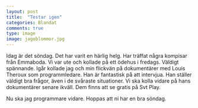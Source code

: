```yaml
---
layout: post
title:  "Testar igen"
categories: Blandat
comments: true
type: image
image: jagoblommor.jpg
---
```


Idag är det söndag. Det har varit en härlig helg. Har träffat några kompisar från Emmaboda. Vi var ute och kollade på ett ödehus i fredags. Väldigt spännande. Igår kollade jag och min flickvän på dokumentärer med Louis Theroux som programmledare. Han är fantastisk på att intervjua. Han ställer väldigt bra frågor, även i de svåraste situationer. Vi ska kolla vidare på hans dokumentärer senare ikväll. Dem finns att se gratis på Svt Play. 

Nu ska jag programmare vidare. Hoppas att ni har en bra söndag.